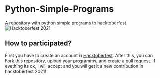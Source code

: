 # Python-Simple-Programs
A repository with python simple programs to hacktoberfest
![Hacktoberfest 2021](https://github.com/rafaelalmeida2909/Python-Simple-Programs/blob/master/hacktoberfest.svg)

## How to participated?
First you have to create an account in [Hacktoberfest](https://hacktoberfest.digitalocean.com/). 
After this, you can Fork this repository, upload your programms, and create a pull request. If evething its ok, i will accept and you will get it a new contribution in hacktoberfest 2021!

